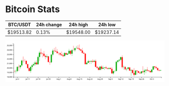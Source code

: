 # Bitcoin Stats

BTC/USDT|24h change|24h high|24h low|
|---|---|---|---|
|$19513.82|0.13%|$19548.00|$19237.14|

<img src="./chart.svg">
